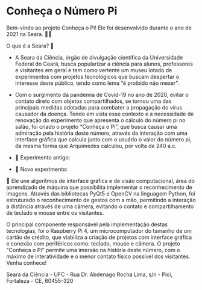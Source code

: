 # Conheça o Número Pi

Bem-vindo ao projeto Conheça o Pi! Ele foi desenvolvido durante o ano de 2021 na Seara. 👨‍💻️

O que é a Seara? 🤔️

- A Seara da Ciência, órgão de divulgação científica da Universidade Federal do Ceará, busca popularizar a ciência para alunos, professores e visitantes em geral e tem como vertente um museu lotado de experimentos com projetos tecnológicos que buscam despertar o interesse deste público, tendo como lema “é proibido não mexer”. 

- Com o surgimento da pandemia de Covid-19 no ano de 2020, evitar o contato direto com objetos compartilhados, se tornou uma das principais medidas adotadas para combater a propagação do vírus causador da doença. Tendo em vista esse contexto e a necessidade de renovação do experimento que apresenta o cálculo do número pi no salão, foi criado o projeto “Conheça o Pi”, que busca causar uma admiração pela história deste número, através da interação com uma interface gráfica que calcula junto com o usuário o valor do número pi, da mesma forma que Arquimedes calculou, por volta de 240 a.c. 

- 🧐️ Experimento antigo:

- 🤯️ Novo experimento:


🤖️ Ele une algoritmos de interface gráfica e de visão computacional, área do aprendizado de máquina que possibilita implementar o reconhecimento de imagens. Através das bibliotecas PyQt5 e OpenCV na linguagem Python, foi estruturado o reconhecimento de gestos com a mão, permitindo a interação a distância através de uma câmera, evitando o contato e compartilhamento de teclado e mouse entre os visitantes. 

O principal componente responsável pela implementação destas tecnologias, foi o Raspberry Pi 4, um microcomputador do tamanho de um cartão de crédito, que viabiliza a criação de projetos com interface gráfica e conexão com periféricos como: teclado, mouse e câmera. O projeto "Conheça o Pi" permite uma imersão na história deste número, com o máximo de interatividade e o menor contato físico possível dos visitantes. Venha conhece!

Seara da Ciência - UFC - Rua Dr. Abdenago Rocha Lima, s/n - Pici, Fortaleza - CE, 60455-320
